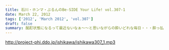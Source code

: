 ```yaml
---
title: 石川・ホンマ・ぶるんのBe-SIDE Your Life! vol.307-1
date: March 22, 2012
tags: ['2012', 'March 2012', 'vol.307']
draft: false
summary: 酩酊状態になるって最近ないなぁ～～と思いながらの酔いどれな毎日・・・酔っ払いって何なんでしょうね。ＮＡＭＡＥ
---
```


http://project-phi.ddo.jp/ishikawa/ishikawa307_1.mp3
